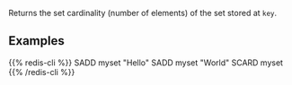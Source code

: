 Returns the set cardinality (number of elements) of the set stored at `key`.

## Examples

{{% redis-cli %}}
SADD myset "Hello"
SADD myset "World"
SCARD myset
{{% /redis-cli %}}

